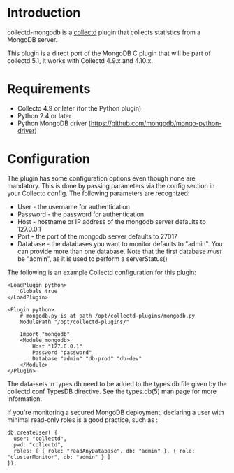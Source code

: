 # Introduction

collectd-mongodb is a [collectd](http://www.collectd.org/) plugin that collects statistics from a MongoDB server.

This plugin is a direct port of the MongoDB C plugin that will be part of collectd 5.1, it works with Collectd 4.9.x and 4.10.x.

# Requirements

* Collectd 4.9 or later (for the Python plugin)
* Python 2.4 or later
* Python MongoDB driver (https://github.com/mongodb/mongo-python-driver)

# Configuration

The plugin has some configuration options even though none are mandatory. This is done by passing parameters via the <Module> config section in your Collectd config. The following parameters are recognized:

* User - the username for authentication
* Password - the password for authentication
* Host - hostname or IP address of the mongodb server defaults to 127.0.0.1
* Port - the port of the mongodb server defaults to 27017
* Database - the databases you want to monitor defaults to "admin". You can provide more than one database. Note that the first database _must_ be "admin", as it is used to perform a serverStatus()

The following is an example Collectd configuration for this plugin:

    <LoadPlugin python>
        Globals true
    </LoadPlugin>

    <Plugin python>
        # mongodb.py is at path /opt/collectd-plugins/mongodb.py
        ModulePath "/opt/collectd-plugins/"

        Import "mongodb"
        <Module mongodb>
            Host "127.0.0.1"
            Password "password"
            Database "admin" "db-prod" "db-dev"
        </Module>
    </Plugin>

The data-sets in types.db need to be added to the types.db file given by the collectd.conf TypesDB directive. See the types.db(5) man page for more information.

If you're monitoring a secured MongoDB deployment, declaring a user with minimal read-only roles is a good practice, such as : 


    db.createUser( {
      user: "collectd",
      pwd: "collectd",
      roles: [ { role: "readAnyDatabase", db: "admin" }, { role: "clusterMonitor", db: "admin" } ]
    });
 
